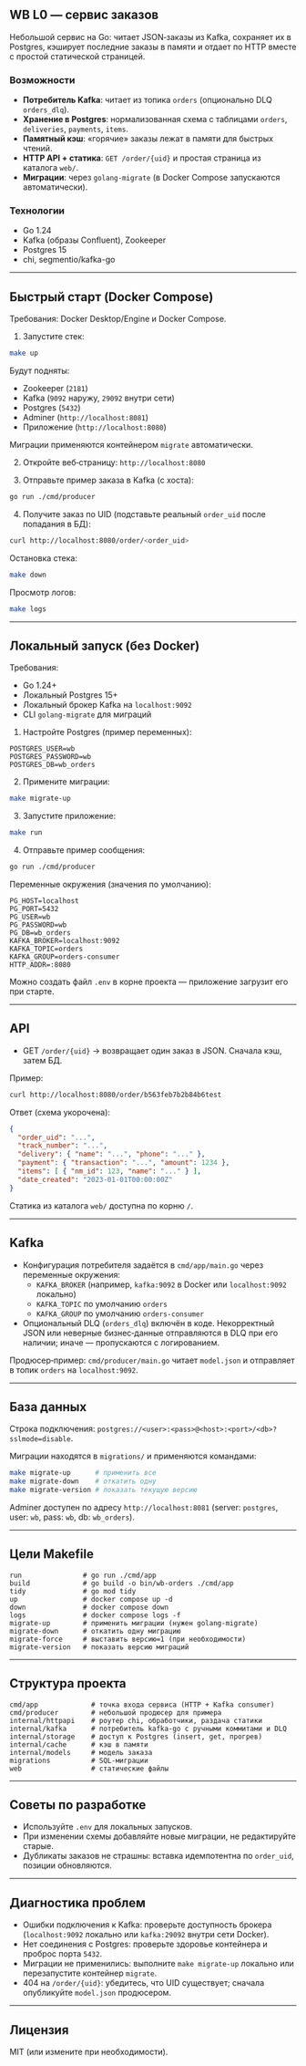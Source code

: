 ## WB L0 — сервис заказов

Небольшой сервис на Go: читает JSON‑заказы из Kafka, сохраняет их в Postgres, кэширует последние заказы в памяти и отдает по HTTP вместе с простой статической страницей.

### Возможности
- **Потребитель Kafka**: читает из топика `orders` (опционально DLQ `orders_dlq`).
- **Хранение в Postgres**: нормализованная схема с таблицами `orders`, `deliveries`, `payments`, `items`.
- **Памятный кэш**: «горячие» заказы лежат в памяти для быстрых чтений.
- **HTTP API + статика**: `GET /order/{uid}` и простая страница из каталога `web/`.
- **Миграции**: через `golang-migrate` (в Docker Compose запускаются автоматически).

### Технологии
- Go 1.24
- Kafka (образы Confluent), Zookeeper
- Postgres 15
- chi, segmentio/kafka-go

---

## Быстрый старт (Docker Compose)

Требования: Docker Desktop/Engine и Docker Compose.

1) Запустите стек:
```bash
make up
```

Будут подняты:
- Zookeeper (`2181`)
- Kafka (`9092` наружу, `29092` внутри сети)
- Postgres (`5432`)
- Adminer (`http://localhost:8081`)
- Приложение (`http://localhost:8080`)

Миграции применяются контейнером `migrate` автоматически.

2) Откройте веб‑страницу: `http://localhost:8080`

3) Отправьте пример заказа в Kafka (с хоста):
```bash
go run ./cmd/producer
```

4) Получите заказ по UID (подставьте реальный `order_uid` после попадания в БД):
```bash
curl http://localhost:8080/order/<order_uid>
```

Остановка стека:
```bash
make down
```

Просмотр логов:
```bash
make logs
```

---

## Локальный запуск (без Docker)

Требования:
- Go 1.24+
- Локальный Postgres 15+
- Локальный брокер Kafka на `localhost:9092`
- CLI `golang-migrate` для миграций

1) Настройте Postgres (пример переменных):
```
POSTGRES_USER=wb
POSTGRES_PASSWORD=wb
POSTGRES_DB=wb_orders
```

2) Примените миграции:
```bash
make migrate-up
```

3) Запустите приложение:
```bash
make run
```

4) Отправьте пример сообщения:
```bash
go run ./cmd/producer
```

Переменные окружения (значения по умолчанию):
```
PG_HOST=localhost
PG_PORT=5432
PG_USER=wb
PG_PASSWORD=wb
PG_DB=wb_orders
KAFKA_BROKER=localhost:9092
KAFKA_TOPIC=orders
KAFKA_GROUP=orders-consumer
HTTP_ADDR=:8080
```

Можно создать файл `.env` в корне проекта — приложение загрузит его при старте.

---

## API

- GET `/order/{uid}` → возвращает один заказ в JSON. Сначала кэш, затем БД.

Пример:
```bash
curl http://localhost:8080/order/b563feb7b2b84b6test
```

Ответ (схема укорочена):
```json
{
  "order_uid": "...",
  "track_number": "...",
  "delivery": { "name": "...", "phone": "..." },
  "payment": { "transaction": "...", "amount": 1234 },
  "items": [ { "nm_id": 123, "name": "..." } ],
  "date_created": "2023-01-01T00:00:00Z"
}
```

Статика из каталога `web/` доступна по корню `/`.

---

## Kafka

- Конфигурация потребителя задаётся в `cmd/app/main.go` через переменные окружения:
  - `KAFKA_BROKER` (например, `kafka:9092` в Docker или `localhost:9092` локально)
  - `KAFKA_TOPIC` по умолчанию `orders`
  - `KAFKA_GROUP` по умолчанию `orders-consumer`
- Опциональный DLQ (`orders_dlq`) включён в коде. Некорректный JSON или неверные бизнес‑данные отправляются в DLQ при его наличии; иначе — пропускаются с логированием.

Продюсер‑пример: `cmd/producer/main.go` читает `model.json` и отправляет в топик `orders` на `localhost:9092`.

---

## База данных

Строка подключения: `postgres://<user>:<pass>@<host>:<port>/<db>?sslmode=disable`.

Миграции находятся в `migrations/` и применяются командами:
```bash
make migrate-up      # применить все
make migrate-down    # откатить одну
make migrate-version # показать текущую версию
```

Adminer доступен по адресу `http://localhost:8081` (server: `postgres`, user: `wb`, pass: `wb`, db: `wb_orders`).

---

## Цели Makefile

```make
run               # go run ./cmd/app
build             # go build -o bin/wb-orders ./cmd/app
tidy              # go mod tidy
up                # docker compose up -d
down              # docker compose down
logs              # docker compose logs -f
migrate-up        # применить миграции (нужен golang-migrate)
migrate-down      # откатить одну миграцию
migrate-force     # выставить версию=1 (при необходимости)
migrate-version   # показать версию миграций
```

---

## Структура проекта

```
cmd/app             # точка входа сервиса (HTTP + Kafka consumer)
cmd/producer        # небольшой продюсер для примера
internal/httpapi    # роутер chi, обработчики, раздача статики
internal/kafka      # потребитель kafka-go с ручными коммитами и DLQ
internal/storage    # доступ к Postgres (insert, get, прогрев)
internal/cache      # кэш в памяти
internal/models     # модель заказа
migrations          # SQL-миграции
web                 # статические файлы
```

---

## Советы по разработке
- Используйте `.env` для локальных запусков.
- При изменении схемы добавляйте новые миграции, не редактируйте старые.
- Дубликаты заказов не страшны: вставка идемпотентна по `order_uid`, позиции обновляются.

---

## Диагностика проблем
- Ошибки подключения к Kafka: проверьте доступность брокера (`localhost:9092` локально или `kafka:29092` внутри сети Docker).
- Нет соединения с Postgres: проверьте здоровье контейнера и проброс порта `5432`.
- Миграции не применились: выполните `make migrate-up` локально или перезапустите контейнер `migrate`.
- 404 на `/order/{uid}`: убедитесь, что UID существует; сначала опубликуйте `model.json` продюсером.

---

## Лицензия
MIT (или измените при необходимости).
